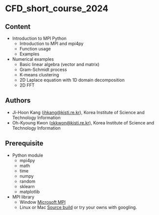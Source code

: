 # CFD_short_course_2024

## Content
- Introduction to MPI Python
  - Introduction to MPI and mpi4py
  - Function usage
  - Examples
- Numerical examples
  - Basic linear algebra (vector and matrix)
  - Gram-Schmidt process
  - K-means clustering
  - 2D Laplace equation with 1D domain decomposition
  - 2D FFT

## Authors
- Ji-Hoon Kang (jhkang@kisti.re.kr), Korea Institute of Science and Technology Information
- Oh-Kyoung Kwon (okkwon@kisti.re.kr), Korea Institute of Science and Technology Information

## Prerequisite
- Python module
  - mpi4py
  - math
  - time
  - numpy
  - random
  - sklearn
  - matplotlib
- MPI library
  - Window
    [Microsoft MPI](https://www.microsoft.com/en-us/download/details.aspx?id=105289)
  - Linux or Mac
    [Source build](https://mpi4py.readthedocs.io/en/stable/appendix.html#building-mpi) or try your owns with googling.

